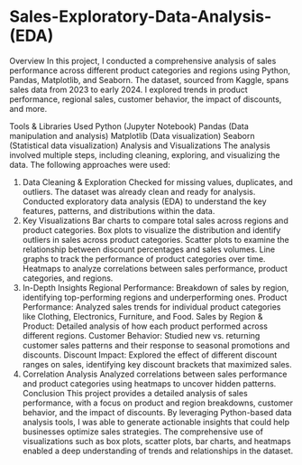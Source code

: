 # Sales-Exploratory-Data-Analysis-(EDA)

Overview
In this project, I conducted a comprehensive analysis of sales performance across different product categories and regions using Python, Pandas, Matplotlib, and Seaborn. The dataset, sourced from Kaggle, spans sales data from 2023 to early 2024. I explored trends in product performance, regional sales, customer behavior, the impact of discounts, and more.

Tools & Libraries Used
Python (Jupyter Notebook)
Pandas (Data manipulation and analysis)
Matplotlib (Data visualization)
Seaborn (Statistical data visualization)
Analysis and Visualizations
The analysis involved multiple steps, including cleaning, exploring, and visualizing the data. The following approaches were used:

1. Data Cleaning & Exploration
Checked for missing values, duplicates, and outliers. The dataset was already clean and ready for analysis.
Conducted exploratory data analysis (EDA) to understand the key features, patterns, and distributions within the data.
2. Key Visualizations
Bar charts to compare total sales across regions and product categories.
Box plots to visualize the distribution and identify outliers in sales across product categories.
Scatter plots to examine the relationship between discount percentages and sales volumes.
Line graphs to track the performance of product categories over time.
Heatmaps to analyze correlations between sales performance, product categories, and regions.
3. In-Depth Insights
Regional Performance: Breakdown of sales by region, identifying top-performing regions and underperforming ones.
Product Performance: Analyzed sales trends for individual product categories like Clothing, Electronics, Furniture, and Food.
Sales by Region & Product: Detailed analysis of how each product performed across different regions.
Customer Behavior: Studied new vs. returning customer sales patterns and their response to seasonal promotions and discounts.
Discount Impact: Explored the effect of different discount ranges on sales, identifying key discount brackets that maximized sales.
4. Correlation Analysis
Analyzed correlations between sales performance and product categories using heatmaps to uncover hidden patterns.
Conclusion
This project provides a detailed analysis of sales performance, with a focus on product and region breakdowns, customer behavior, and the impact of discounts. By leveraging Python-based data analysis tools, I was able to generate actionable insights that could help businesses optimize sales strategies. The comprehensive use of visualizations such as box plots, scatter plots, bar charts, and heatmaps enabled a deep understanding of trends and relationships in the dataset.
